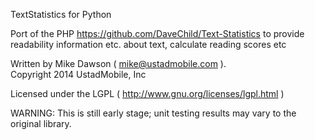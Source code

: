 TextStatistics for Python

Port of the PHP https://github.com/DaveChild/Text-Statistics to provide
readability information etc. about text, calculate reading scores etc

Written by Mike Dawson ( mike@ustadmobile.com ).  
Copyright 2014 UstadMobile, Inc

Licensed under the LGPL ( http://www.gnu.org/licenses/lgpl.html )

WARNING: This is still early stage; unit testing results may vary to 
the original library.
